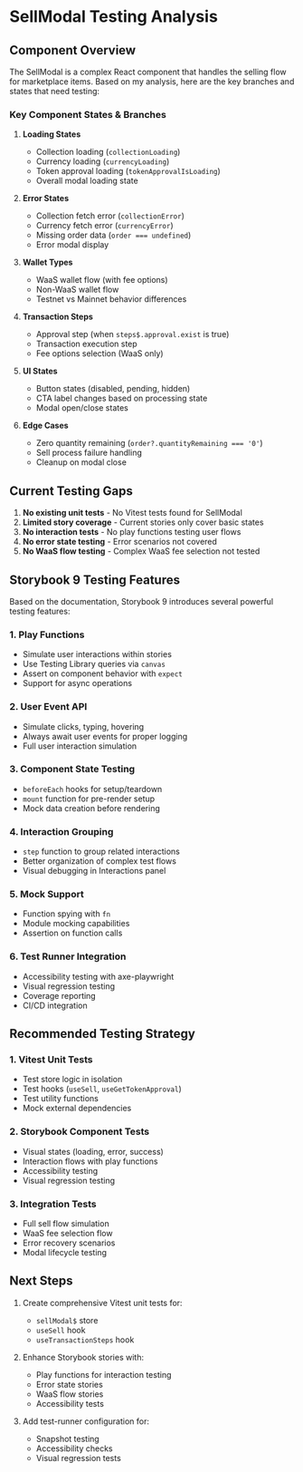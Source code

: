 # SellModal Testing Analysis

## Component Overview

The SellModal is a complex React component that handles the selling flow for marketplace items. Based on my analysis, here are the key branches and states that need testing:

### Key Component States & Branches

1. **Loading States**
   - Collection loading (`collectionLoading`)
   - Currency loading (`currencyLoading`)
   - Token approval loading (`tokenApprovalIsLoading`)
   - Overall modal loading state

2. **Error States**
   - Collection fetch error (`collectionError`)
   - Currency fetch error (`currencyError`)
   - Missing order data (`order === undefined`)
   - Error modal display

3. **Wallet Types**
   - WaaS wallet flow (with fee options)
   - Non-WaaS wallet flow
   - Testnet vs Mainnet behavior differences

4. **Transaction Steps**
   - Approval step (when `steps$.approval.exist` is true)
   - Transaction execution step
   - Fee options selection (WaaS only)

5. **UI States**
   - Button states (disabled, pending, hidden)
   - CTA label changes based on processing state
   - Modal open/close states

6. **Edge Cases**
   - Zero quantity remaining (`order?.quantityRemaining === '0'`)
   - Sell process failure handling
   - Cleanup on modal close

## Current Testing Gaps

1. **No existing unit tests** - No Vitest tests found for SellModal
2. **Limited story coverage** - Current stories only cover basic states
3. **No interaction tests** - No play functions testing user flows
4. **No error state testing** - Error scenarios not covered
5. **No WaaS flow testing** - Complex WaaS fee selection not tested

## Storybook 9 Testing Features

Based on the documentation, Storybook 9 introduces several powerful testing features:

### 1. **Play Functions**
- Simulate user interactions within stories
- Use Testing Library queries via `canvas`
- Assert on component behavior with `expect`
- Support for async operations

### 2. **User Event API**
- Simulate clicks, typing, hovering
- Always await user events for proper logging
- Full user interaction simulation

### 3. **Component State Testing**
- `beforeEach` hooks for setup/teardown
- `mount` function for pre-render setup
- Mock data creation before rendering

### 4. **Interaction Grouping**
- `step` function to group related interactions
- Better organization of complex test flows
- Visual debugging in Interactions panel

### 5. **Mock Support**
- Function spying with `fn`
- Module mocking capabilities
- Assertion on function calls

### 6. **Test Runner Integration**
- Accessibility testing with axe-playwright
- Visual regression testing
- Coverage reporting
- CI/CD integration

## Recommended Testing Strategy

### 1. **Vitest Unit Tests**
- Test store logic in isolation
- Test hooks (`useSell`, `useGetTokenApproval`)
- Test utility functions
- Mock external dependencies

### 2. **Storybook Component Tests**
- Visual states (loading, error, success)
- Interaction flows with play functions
- Accessibility testing
- Visual regression testing

### 3. **Integration Tests**
- Full sell flow simulation
- WaaS fee selection flow
- Error recovery scenarios
- Modal lifecycle testing

## Next Steps

1. Create comprehensive Vitest unit tests for:
   - `sellModal$` store
   - `useSell` hook
   - `useTransactionSteps` hook

2. Enhance Storybook stories with:
   - Play functions for interaction testing
   - Error state stories
   - WaaS flow stories
   - Accessibility tests

3. Add test-runner configuration for:
   - Snapshot testing
   - Accessibility checks
   - Visual regression tests